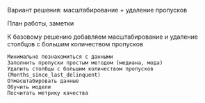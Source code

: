 Вариант решения: масштабирование + удаление пропусков

План работы, заметки

К базовому решению добавляем масштабирование и удаление столбцов с большим количеством пропусков

    Минимально познакомиться с данными
    Заполнить пропуски простым методом (медиана, мода)
    Удалить столбцы с большим количеством пропусков (Months_since_last_delinquent)
    Отмасштабировать данные
    Обучить модели
    Посчитать метрику качества
